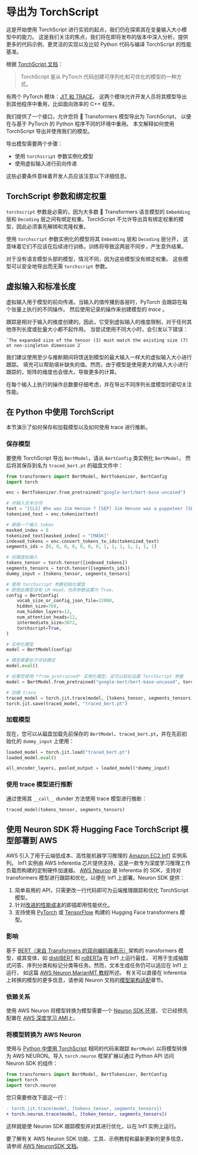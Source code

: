 <!--
Copyright 2022 The HuggingFace Team. All rights reserved.

Licensed under the Apache License, Version 2.0 (the "License"); you may not use this file except in compliance with
the License. You may obtain a copy of the License at

http://www.apache.org/licenses/LICENSE-2.0

Unless required by applicable law or agreed to in writing, software distributed under the License is distributed on
an "AS IS" BASIS, WITHOUT WARRANTIES OR CONDITIONS OF ANY KIND, either express or implied. See the License for the
specific language governing permissions and limitations under the License.

⚠️ Note that this file is in Markdown but contain specific syntax for our doc-builder (similar to MDX) that may not be
rendered properly in your Markdown viewer.
-->

# 导出为 TorchScript

<Tip>

这是开始使用 TorchScript 进行实验的起点，我们仍在探索其在变量输入大小模型中的能力。
这是我们关注的焦点，我们将在即将发布的版本中深入分析，提供更多的代码示例、更灵活的实现以及比较
Python 代码与编译 TorchScript 的性能基准。

</Tip>

根据 [TorchScript 文档](https://pytorch.org/docs/stable/jit.html)：

> TorchScript 是从 PyTorch 代码创建可序列化和可优化的模型的一种方式。

有两个 PyTorch 模块：[JIT 和 TRACE](https://pytorch.org/docs/stable/jit.html)。
这两个模块允许开发人员将其模型导出到其他程序中重用，比如面向效率的 C++ 程序。

我们提供了一个接口，允许您将 🤗 Transformers 模型导出为 TorchScript，
以便在与基于 PyTorch 的 Python 程序不同的环境中重用。
本文解释如何使用 TorchScript 导出并使用我们的模型。

导出模型需要两个步骤：

- 使用 `torchscript` 参数实例化模型
- 使用虚拟输入进行前向传递

这些必要条件意味着开发人员应该注意以下详细信息。

## TorchScript 参数和绑定权重

`torchscript` 参数是必需的，因为大多数 🤗 Transformers 语言模型的 `Embedding` 层和
`Decoding` 层之间有绑定权重。TorchScript 不允许导出具有绑定权重的模型，因此必须事先解绑和克隆权重。

使用 `torchscript` 参数实例化的模型将其 `Embedding` 层和 `Decoding` 层分开，
这意味着它们不应该在后续进行训练。训练将导致这两层不同步，产生意外结果。

对于没有语言模型头部的模型，情况不同，因为这些模型没有绑定权重。
这些模型可以安全地导出而无需 `torchscript` 参数。

## 虚拟输入和标准长度

虚拟输入用于模型的前向传递。当输入的值传播到各层时，PyTorch 会跟踪在每个张量上执行的不同操作。
然后使用记录的操作来创建模型的 *trace* 。

跟踪是相对于输入的维度创建的。因此，它受到虚拟输入的维度限制，对于任何其他序列长度或批量大小都不起作用。
当尝试使用不同大小时，会引发以下错误：

```text
`The expanded size of the tensor (3) must match the existing size (7) at non-singleton dimension 2`
```

我们建议使用至少与推断期间将馈送到模型的最大输入一样大的虚拟输入大小进行跟踪。
填充可以帮助填补缺失的值。然而，由于模型是使用更大的输入大小进行跟踪的，矩阵的维度也会很大，导致更多的计算。

在每个输入上执行的操作总数要仔细考虑，并在导出不同序列长度模型时密切关注性能。

## 在 Python 中使用 TorchScript

本节演示了如何保存和加载模型以及如何使用 trace 进行推断。

### 保存模型

要使用 TorchScript 导出 `BertModel`，请从 `BertConfig` 类实例化 `BertModel`，
然后将其保存到名为 `traced_bert.pt` 的磁盘文件中：

```python
from transformers import BertModel, BertTokenizer, BertConfig
import torch

enc = BertTokenizer.from_pretrained("google-bert/bert-base-uncased")

# 对输入文本分词
text = "[CLS] Who was Jim Henson ? [SEP] Jim Henson was a puppeteer [SEP]"
tokenized_text = enc.tokenize(text)

# 屏蔽一个输入 token
masked_index = 8
tokenized_text[masked_index] = "[MASK]"
indexed_tokens = enc.convert_tokens_to_ids(tokenized_text)
segments_ids = [0, 0, 0, 0, 0, 0, 0, 1, 1, 1, 1, 1, 1, 1]

# 创建虚拟输入
tokens_tensor = torch.tensor([indexed_tokens])
segments_tensors = torch.tensor([segments_ids])
dummy_input = [tokens_tensor, segments_tensors]

# 使用 torchscript 参数初始化模型
# 即使此模型没有 LM Head，也将参数设置为 True。
config = BertConfig(
    vocab_size_or_config_json_file=32000,
    hidden_size=768,
    num_hidden_layers=12,
    num_attention_heads=12,
    intermediate_size=3072,
    torchscript=True,
)

# 实例化模型
model = BertModel(config)

# 模型需要处于评估模式
model.eval()

# 如果您使用 *from_pretrained* 实例化模型，还可以轻松设置 TorchScript 参数
model = BertModel.from_pretrained("google-bert/bert-base-uncased", torchscript=True)

# 创建 trace
traced_model = torch.jit.trace(model, [tokens_tensor, segments_tensors])
torch.jit.save(traced_model, "traced_bert.pt")
```

### 加载模型

现在，您可以从磁盘加载先前保存的 `BertModel`、`traced_bert.pt`，并在先前初始化的 `dummy_input` 上使用：

```python
loaded_model = torch.jit.load("traced_bert.pt")
loaded_model.eval()

all_encoder_layers, pooled_output = loaded_model(*dummy_input)
```

### 使用 trace 模型进行推断

通过使用其 `__call__` dunder 方法使用 trace 模型进行推断：

```python
traced_model(tokens_tensor, segments_tensors)
```

## 使用 Neuron SDK 将 Hugging Face TorchScript 模型部署到 AWS

AWS 引入了用于云端低成本、高性能机器学习推理的
[Amazon EC2 Inf1](https://aws.amazon.com/ec2/instance-types/inf1/) 实例系列。
Inf1 实例由 AWS Inferentia 芯片提供支持，这是一款专为深度学习推理工作负载而构建的定制硬件加速器。
[AWS Neuron](https://awsdocs-neuron.readthedocs-hosted.com/en/latest/#) 是
Inferentia 的 SDK，支持对 transformers 模型进行跟踪和优化，以便在 Inf1 上部署。Neuron SDK 提供：

1. 简单易用的 API，只需更改一行代码即可为云端推理跟踪和优化 TorchScript 模型。
2. 针对[改进的性能成本](https://awsdocs-neuron.readthedocs-hosted.com/en/latest/neuron-guide/benchmark/)的即插即用性能优化。
3. 支持使用 [PyTorch](https://awsdocs-neuron.readthedocs-hosted.com/en/latest/src/examples/pytorch/bert_tutorial/tutorial_pretrained_bert.html)
   或 [TensorFlow](https://awsdocs-neuron.readthedocs-hosted.com/en/latest/src/examples/tensorflow/huggingface_bert/huggingface_bert.html)
   构建的 Hugging Face transformers 模型。

### 影响

基于 [BERT（来自 Transformers 的双向编码器表示）](https://huggingface.co/docs/transformers/main/model_doc/bert)架构的
transformers 模型，或其变体，如 [distilBERT](https://huggingface.co/docs/transformers/main/model_doc/distilbert)
和 [roBERTa](https://huggingface.co/docs/transformers/main/model_doc/roberta) 在 Inf1 上运行最佳，
可用于生成抽取式问答、序列分类和标记分类等任务。然而，文本生成任务仍可以适应在 Inf1 上运行，
如这篇 [AWS Neuron MarianMT 教程](https://awsdocs-neuron.readthedocs-hosted.com/en/latest/src/examples/pytorch/transformers-marianmt.html)所述。
有关可以直接在 Inferentia 上转换的模型的更多信息，请参阅 Neuron 文档的[模型架构适配](https://awsdocs-neuron.readthedocs-hosted.com/en/latest/neuron-guide/models/models-inferentia.html#models-inferentia)章节。

### 依赖关系

使用 AWS Neuron 将模型转换为模型需要一个
[Neuron SDK 环境](https://awsdocs-neuron.readthedocs-hosted.com/en/latest/neuron-guide/neuron-frameworks/pytorch-neuron/index.html#installation-guide)，
它已经预先配置在 [AWS 深度学习 AMI](https://docs.aws.amazon.com/dlami/latest/devguide/tutorial-inferentia-launching.html)上。

### 将模型转换为 AWS Neuron

使用与 [Python 中使用 TorchScript](torchscript#using-torchscript-in-python) 相同的代码来跟踪
`BertModel` 以将模型转换为 AWS NEURON。导入 `torch.neuron` 框架扩展以通过 Python API 访问 Neuron SDK 的组件：

```python
from transformers import BertModel, BertTokenizer, BertConfig
import torch
import torch.neuron
```

您只需要修改下面这一行：

```diff
- torch.jit.trace(model, [tokens_tensor, segments_tensors])
+ torch.neuron.trace(model, [token_tensor, segments_tensors])
```

这样就能使 Neuron SDK 跟踪模型并对其进行优化，以在 Inf1 实例上运行。

要了解有关 AWS Neuron SDK 功能、工具、示例教程和最新更新的更多信息，
请参阅 [AWS NeuronSDK 文档](https://awsdocs-neuron.readthedocs-hosted.com/en/latest/index.html)。
